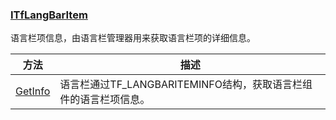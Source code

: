 ### [ITfLangBarItem](https://learn.microsoft.com/zh-cn/windows/win32/api/ctfutb/nn-ctfutb-itflangbaritem)

语言栏项信息，由语言栏管理器用来获取语言栏项的详细信息。

方法|描述
-|-
[GetInfo][1]			|语言栏通过TF_LANGBARITEMINFO结构，获取语言栏组件的语言栏项信息。

[1]: https://learn.microsoft.com/zh-cn/windows/win32/api/ctfutb/nf-ctfutb-itflangbaritem-getinfo